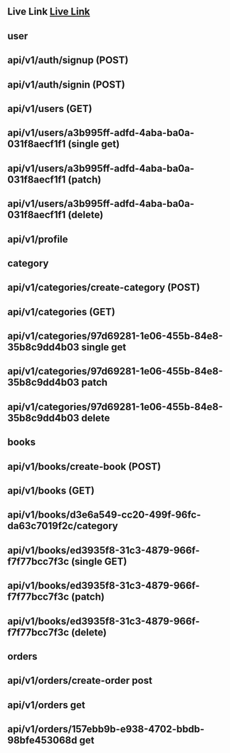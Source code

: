 

##  Live Link <a href="https://book-catalog-backend-six.vercel.app/" target="_blank">Live Link</a>

## user
## api/v1/auth/signup (POST)
## api/v1/auth/signin (POST)
## api/v1/users (GET)
## api/v1/users/a3b995ff-adfd-4aba-ba0a-031f8aecf1f1 (single get)
## api/v1/users/a3b995ff-adfd-4aba-ba0a-031f8aecf1f1  (patch)
## api/v1/users/a3b995ff-adfd-4aba-ba0a-031f8aecf1f1   (delete)
##  api/v1/profile

## category
## api/v1/categories/create-category (POST)
## api/v1/categories (GET)
## api/v1/categories/97d69281-1e06-455b-84e8-35b8c9dd4b03  single get
## api/v1/categories/97d69281-1e06-455b-84e8-35b8c9dd4b03  patch
## api/v1/categories/97d69281-1e06-455b-84e8-35b8c9dd4b03  delete

## books
## api/v1/books/create-book (POST)
## api/v1/books (GET)
## api/v1/books/d3e6a549-cc20-499f-96fc-da63c7019f2c/category
## api/v1/books/ed3935f8-31c3-4879-966f-f7f77bcc7f3c (single GET)
## api/v1/books/ed3935f8-31c3-4879-966f-f7f77bcc7f3c (patch)
## api/v1/books/ed3935f8-31c3-4879-966f-f7f77bcc7f3c (delete)

## orders

##  api/v1/orders/create-order  post
##  api/v1/orders   get
##   api/v1/orders/157ebb9b-e938-4702-bbdb-98bfe453068d   get

